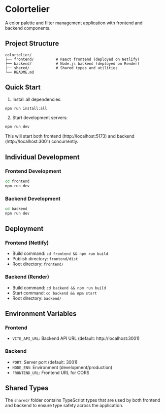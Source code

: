 # Colortelier

A color palette and filter management application with frontend and backend components.

## Project Structure

```
colortelier/
├── frontend/          # React frontend (deployed on Netlify)
├── backend/           # Node.js backend (deployed on Render)
├── shared/            # Shared types and utilities
└── README.md
```

## Quick Start

1. Install all dependencies:

```bash
npm run install:all
```

2. Start development servers:

```bash
npm run dev
```

This will start both frontend (http://localhost:5173) and backend (http://localhost:3001) concurrently.

## Individual Development

### Frontend Development

```bash
cd frontend
npm run dev
```

### Backend Development

```bash
cd backend
npm run dev
```

## Deployment

### Frontend (Netlify)

- Build command: `cd frontend && npm run build`
- Publish directory: `frontend/dist`
- Root directory: `frontend/`

### Backend (Render)

- Build command: `cd backend && npm run build`
- Start command: `cd backend && npm start`
- Root directory: `backend/`

## Environment Variables

### Frontend

- `VITE_API_URL`: Backend API URL (default: http://localhost:3001)

### Backend

- `PORT`: Server port (default: 3001)
- `NODE_ENV`: Environment (development/production)
- `FRONTEND_URL`: Frontend URL for CORS

## Shared Types

The `shared/` folder contains TypeScript types that are used by both frontend and backend to ensure type safety across the application.
